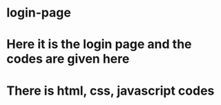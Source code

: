 # login-page
# Here it is the login page and the codes are given here 
# There is html, css, javascript codes
